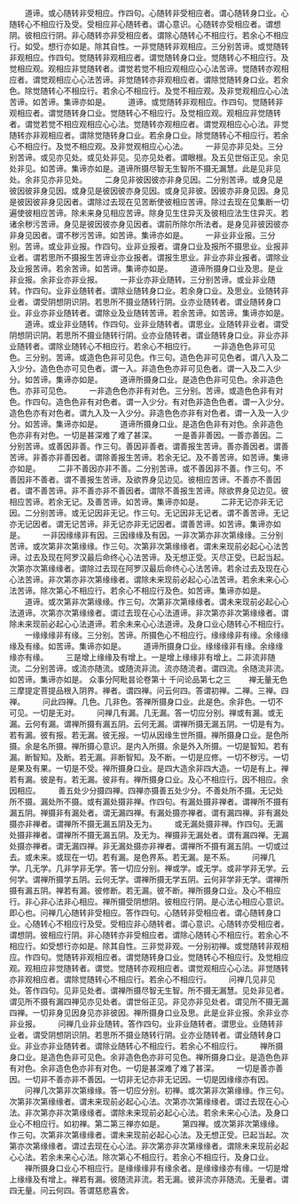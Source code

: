 <!-- { "loadSidebar": true } -->
　　道谛。或心随转非受相应。作四句。心随转非受相应者。谓心随转身口业。心随转心不相应行及受。受相应非心随转者。谓心意识。心随转亦受相应者。谓想阴。彼相应行阴。非心随转亦非受相应者。谓除心随转心不相应行。若余心不相应行。如受。想行亦如是。除其自性。一非觉随转非观相应。三分别苦谛。或觉随转非观相应。作四句。觉随转非观相应者。谓觉随转身口业。觉随转心不相应行。及觉相应观。观相应非觉随转者。谓觉若觉不相应观相应心心法苦谛。觉随转亦观相应者。谓觉观相应心心法苦谛。非觉随转亦非观相应者。谓除觉随转身口业。若余色。除觉随转心不相应行。若余心不相应行。及觉不相应观。及非觉观相应心心法苦谛。如苦谛。集谛亦如是。
　　道谛。或觉随转非观相应。作四句。觉随转非观相应者。谓觉随转身口业。觉随转心不相应行。及觉相应观。观相应非觉随转者。谓觉若觉不相应观相应心心法。觉随转亦观相应者。谓觉观相应心心法。非觉随转亦非观相应者。谓除觉随转身口业。若余身口业。除觉随转心不相应行。若余心不相应行。及觉不相应观。及非觉观相应心心法。
　　一非见亦非见处。三分别苦谛。或见亦见处。或见处非见。见亦见处者。谓眼根。及五见世俗正见。余见处非见。如苦谛。集谛亦如是。道谛所摄尽智无生智所不摄无漏慧。此是见非见处。余非见亦非见处。
　　二身见非彼因彼亦非身见因。二分别苦谛。或身见是彼因彼非身见因。或身见是彼因彼亦身见因。或身见非彼。因彼亦非身见因。身见是彼因彼非身见因者。谓除过去现在见苦断使彼相应苦谛。除过去现在见集断一切遍使彼相应苦谛。除未来身见相应苦谛。除身见生住异灭及彼相应法生住异灭。若诸余秽污苦谛。身见是彼因彼亦身见因者。谓前所除尔所法者。是身见非彼因彼亦非身见因者。谓不秽污苦谛。如苦谛。集谛亦如是。
　　一非业非业报。三分别。苦谛。或业非业报。作四句。业非业报者。谓身口业及报所不摄思业。业报非业者。谓若思所不摄报生苦谛业亦业报者。谓报生思业。非业亦非业报者。谓除业及业报苦谛。若余苦谛。如苦谛。集谛亦如是。
　　道谛所摄身口业及思。是业非业报。余非业亦非业报。
　　一非业亦非业随转。三分别苦谛。或业非业随转。作四句。业非业随转者。谓除业随转身口业。若余身口业。及思业。业随转非业者。谓受阴想阴识阴。若思所不摄业随转行阴。业亦业随转者。谓业随转身口业。非业亦非业随转者。谓除业及业随转苦谛。若余苦谛。如苦谛。集谛亦如是。
　　道谛。或业非业随转。作四句。业非业随转者。谓思业。业随转非业者。谓受阴想阴识阴。若思所不摄业随转行阴。业亦业随转者。谓业随转身口业。非业亦非业随转者。谓除业随转心不相应行。若余心不相应行。
　　一非造色色非可见色。三分别。苦谛。或造色色非可见色。作三句。造色色非可见色者。谓八入及二入少分。造色色亦可见色者。谓一入。非造色色亦非可见色者。谓一入及二入少分。如苦谛。集谛亦如是。
　　道谛所摄身口业。是造色色非可见色。余非造色色。亦非可见色。
　　一非造色色亦非有对色。三分别。苦谛。或造色色非有对色。作四句。造色色非有对色者。谓一入少分。有对色非造色色者。谓一入少分。造色色亦有对色者。谓九入及一入少分。非造色色亦非有对色者。谓一入及一入少分。如苦谛。集谛亦如是。
　　道谛所摄身口业。是造色色非有对色。余非造色色亦非有对色。一切是甚深难了难了甚深。
　　一是善非善因。一善亦善因。二分别苦谛。或善因非善。作三句。善因非善者。谓善报生苦谛。善亦善因者。谓善苦谛。非善亦非善因者。谓除善报生苦谛。若余无记。及不善苦谛。如苦谛。集谛亦如是。
　　二非不善因亦非不善。二分别苦谛。或不善因非不善。作三句。不善因非不善者。谓不善报生苦谛。及欲界身见边见。彼相应苦谛。不善亦不善因者。谓不善苦谛。非不善亦非不善因者。谓除不善报生苦谛。除欲界身见边见。彼相应苦谛。若余无记。及善苦谛。如苦谛。集谛亦如是。
　　二非无记亦非无记因。二分别苦谛。或无记因非无记。作三句。无记因非无记者。谓不善苦谛。无记亦无记因者。谓无记苦谛。非无记亦非无记因者。谓善苦谛。如苦谛。集谛亦如是。
　　一非因缘缘非有因。三因缘缘及有因。一非次第亦非次第缘缘。三分别苦谛。或次第非次第缘缘。作三句。次第非次第缘缘者。谓未来现前必起心心法苦谛。过去及现在阿罗汉最后命终心心法苦谛。及无想正受。灭尽正受。已起当起。次第亦次第缘缘者。谓除过去现在阿罗汉最后命终心心法苦谛。若余过去及现在心心法苦谛。非次第亦非次第缘缘者。谓除未来现前必起心心法苦谛。若余未来心心法苦谛。除次第心不相应行。若余心不相应行及色。如苦谛。集谛亦如是。
　　道谛。或次第非次第缘缘。作三句。次第非次第缘缘者。谓未来现前必起心心法道谛。次第亦次第缘缘者。谓过去现在心心法道谛。非次第亦非次第缘缘者。谓除未来现前必起心心法道谛。若余未来心心法道谛。及身口业心随转心不相应行。
　　一缘缘缘非有缘。三分别。苦谛。所摄色心不相应行。缘缘缘非有缘。余缘缘缘及有缘。如苦谛。集谛亦如是。
　　道谛所摄身口业。缘缘缘非有缘。余缘缘缘亦有缘。
　　三是增上缘缘及有增上。一是增上缘缘非有增上。二非流非随流。二分别苦谛。或流亦随流。或随流非流。流亦随流者。谓四流。余随流非流。如苦谛。集谛亦如是。
众事分阿毗昙论卷第十
千问论品第七之三
　　禅无量无色三摩提定菩提品根入阴界。禅者。谓四禅。问云何四。答谓初禅。二禅。三禅。四禅。
　　问此四禅。几色。几非色。答禅所摄身口业。此是色。余非色。一切不可见。一切是无对。
　　问禅几有漏。几无漏。答一切应分别。禅或有漏。或无漏。云何有漏。谓禅所摄有漏五阴。云何无漏。谓禅所摄无漏五阴。一切是有为。若有漏。彼有报。若无漏。彼无报。一切从因缘生世所摄。禅所摄身口业。是色所摄。余是名所摄。禅所摄心意识。是内入所摄。余是外入所摄。一切是智知。若有漏。断智知。及断。若无漏。非断智知。及不断。一切是应修。一切不秽污。一切是果及有果。一切是不受。禅所摄身口业。是四大造余非四大造。一切是有上。禅若有漏。彼是有。若无漏。彼非有。禅所摄身口业。及心不相应行。因不相应。余因相应。
　　善五处少分摄四禅。四禅亦摄善五处少分。不善处所不摄。无记处所不摄。漏处所不摄。或有漏处摄非禅。作四句。有漏处摄非禅者。谓禅所不摄有漏五阴。禅摄非有漏处者。谓无漏四禅。有漏处摄亦禅者。谓有漏四禅。非有漏处摄亦非禅者。谓禅所不摄无漏五阴及无为。
　　或无漏处摄非禅。作四句。无漏处摄非禅者。谓禅所不摄无漏五阴。及无为。禅摄非无漏处者。谓有漏四禅。无漏处摄亦禅者。谓无漏四禅。非无漏处摄亦非禅者。谓禅所不摄有漏五阴。一切或过去。或未来。或现在一切。若有漏。是色界系。若无漏。是不系。
　　问禅几学。几无学。几非学非无学。答一切应分别。禅或学。或无学。或非学非无学。云何学。谓禅所摄学五阴。云何无学。谓禅所摄无学五阴。云何非学非无学。谓禅所摄有漏五阴。禅若有漏。彼修断。若无漏。彼不断。禅所摄身口业。及心不相应行。非心非心法非心相应。禅所摄受阴想阴。彼相应行阴。是心法心相应心意识。即心也。问禅几心随转非受相应。答作四句。心随转非受相应者。谓心随转身口业。心随转心不相应行及受。受相应非心随转者。谓心意识。心随转亦受相应者。谓想阴。彼相应行阴。非心随转亦非受相应者。谓除心随转心不相应行。若余心不相应行。如受想行亦如是。除其自性。三非觉非观。一分别初禅。或觉随转非观相应。作四句。觉随转非观相应者。谓觉随转身口业。觉随转心不相应行。及觉相应观。观相应非觉随转者。谓觉。觉随转亦观相应者。谓觉观相应心心法。非觉随转亦非观相应者。谓除觉随转心不相应行。若余心不相应行。
　　问禅几见非见处。答作四句。见非见处者。谓禅所摄尽智无生智。所不摄无漏慧。见处非见者。谓见所不摄有漏四禅见亦见处者。谓世俗正见。非见亦非见处者。谓见所不摄无漏四禅。一切非身见因身见亦非彼因。禅所摄身口业及思。此是业非业报。余非业亦非业报。
　　问禅几业非业随转。答作四句。业非业随转者。谓思业。业随转非业者。谓受阴想阴识阴。若思所不摄业随转行阴。业亦业随转者。谓业随转身口业。非业亦非业随转者。谓除业随转心不相应行。若余心不相应行。
　　禅所摄身口业。是造色色非可见色。余非造色色亦非可见色。禅所摄身口业。是造色色非有对色。余非造色色亦非有对色。一切是甚深难了难了甚深。
　　一切是善亦善因。一切非不善亦非不善因。一切非无记亦非无记因。一切是因缘缘亦有因。
　　问禅几次第非次第缘缘。答一切应分别。初禅。或次第非次第缘缘。作三句。次第非次第缘缘者。谓未来现前必起心心法。次第亦次第缘缘者。谓过去现在心心法。非次第亦非次第缘缘者。谓除未来现前必起心心法。若余未来心心法。及身口业心不相应行。如初禅。第二第三禅亦如是。
　　第四禅。或次第非次第缘缘。作三句。次第非次第缘缘者。谓未来现前必起心心法。及无想正受。已起当起。次第亦次第缘缘者。谓过去现在心心法。非次第亦非次第缘缘者。谓除未来现前必起心心法。若余未来心心法。除次第心不相应行。若余心不相应行。及身口业。
　　禅所摄身口业心不相应行。是缘缘缘非有缘余者。是缘缘缘亦有缘。一切是增上缘缘及有增上。禅若有漏。彼随流非流。若无漏。彼非流亦非随流。无量者。谓四无量。问云何四。答谓慈悲喜舍。
